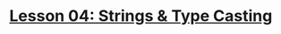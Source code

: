# [Lesson 04: Strings & Type Casting](https://colab.research.google.com/drive/1Ho_ZEbgOB_Y3YjtPWqoJwjVXgpmM5fQS?usp=sharing)
